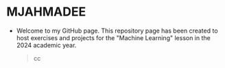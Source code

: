 # MJAHMADEE
* Welcome to my GitHub page. This repository page has been created to host exercises and projects for the "Machine Learning" lesson in the 2024 academic year.
  > cc
